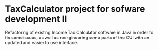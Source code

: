 # TaxCalculator project for sofware development II 
Refactoring of existing Income Tax Calculator software in Java in order to fix some issues, as well as reengineering some parts of the GUI with an updated and easier to use interface.

